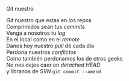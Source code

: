 Git nuestro 
<p><em>Git</em> nuestro que estas en los repos<br /> 
Comprimidos sean tus <em>commits</em> <br />
Venga a nosotros tu <em>log</em> <br />
En el local como en el <em>remote</em> <br />
Danos hoy nuestro <em>pull</em> de cada día <br />
Perdona nuestros <em>conflictos</em> <br />
Como también perdonamos los de otros geeks<br /> 
No nos dejes caer en <em>detached HEAD</em> <br />
y líbranos de <em>SVN</em>
<code>git commit --amend</code></p>

